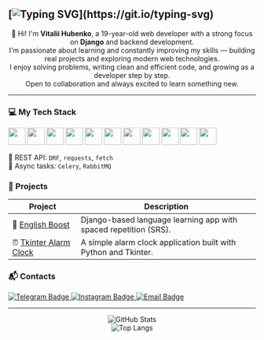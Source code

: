 ## [![Typing SVG](https://readme-typing-svg.herokuapp.com?font=Fira+Code&pause=1000&color=F7A6BC&center=true&vCenter=true&width=435&lines=Welcome+to+my+profile!)](https://git.io/typing-svg)

<p align="center">
  👋 Hi! I'm <strong>Vitalii Hubenko</strong>, a 19-year-old web developer with a strong focus on <strong>Django</strong> and backend development.<br>
  I'm passionate about learning and constantly improving my skills — building real projects and exploring modern web technologies.<br>
  I enjoy solving problems, writing clean and efficient code, and growing as a developer step by step.<br>
  Open to collaboration and always excited to learn something new.
</p>

---

### 💻 My Tech Stack

<img src="https://cdn.jsdelivr.net/gh/devicons/devicon/icons/python/python-original.svg" width="35"/> <img src="https://cdn.jsdelivr.net/gh/devicons/devicon/icons/django/django-plain.svg" width="35"/>
<img src="https://cdn.jsdelivr.net/gh/devicons/devicon/icons/html5/html5-original.svg" width="35"/>
<img src="https://cdn.jsdelivr.net/gh/devicons/devicon/icons/css3/css3-original.svg" width="35"/>
<img src="https://cdn.jsdelivr.net/gh/devicons/devicon/icons/javascript/javascript-original.svg" width="35"/>
<img src="https://cdn.jsdelivr.net/gh/devicons/devicon/icons/postgresql/postgresql-original.svg" width="35"/>
<img src="https://cdn.jsdelivr.net/gh/devicons/devicon/icons/redis/redis-original.svg" width="35"/> <img src="https://cdn.jsdelivr.net/gh/devicons/devicon/icons/docker/docker-original.svg" width="35"/> <img src="https://cdn.jsdelivr.net/gh/devicons/devicon/icons/linux/linux-original.svg" width="35"/>
<img src="https://cdn.jsdelivr.net/gh/devicons/devicon/icons/nginx/nginx-original.svg" width="35"/>
<img src="https://cdn.jsdelivr.net/gh/devicons/devicon/icons/git/git-original.svg" width="35"/>

🧠 REST API: `DRF`, `requests`, `fetch`  
🧵 Async tasks: `Celery`, `RabbitMQ`

### 📂 Projects

| Project                           | Description                                                      |
| --------------------------------- | ---------------------------------------------------------------- |
| 🚀 [English Boost](https://github.com/vitaleoneee/english-boost) | Django-based language learning app with spaced repetition (SRS). |
| ⏰ [Tkinter Alarm Clock](https://github.com/vitaleoneee/tkinter-alarm-clock) | A simple alarm clock application built with Python and Tkinter. |

### 📬 Contacts

  <a href="https://t.me/vitaleoneee">
    <img src="https://img.shields.io/badge/@vitaleoneee-2CA5E0?style=for-the-badge&logo=telegram&logoColor=white" alt="Telegram Badge"/>
  </a>
  <a href="https://www.instagram.com/vitaleoneee/">
    <img src="https://img.shields.io/badge/@vitaleoneee-E4405F?style=for-the-badge&logo=instagram&logoColor=white" alt="Instagram Badge"/>
  </a>
  <a href="mailto:gubenko23r@gmail.com">
    <img src="https://img.shields.io/badge/gubenko23r@gmail.com-D14836?style=for-the-badge&logo=gmail&logoColor=white" alt="Email Badge"/>
  </a>

---

<div align="center">
  <img src="https://github-readme-stats.vercel.app/api?username=vitaleoneee&show_icons=true&theme=github_dark&hide_border=false&layout=compact&width=400" alt="GitHub Stats"/>
</div>
<div align="center">
  <img src="https://github-readme-stats.vercel.app/api/top-langs/?username=vitaleoneee&layout=compact&theme=tokyonight&hide_border=false&langs_count=6&width=400" alt="Top Langs"/>
</div>
